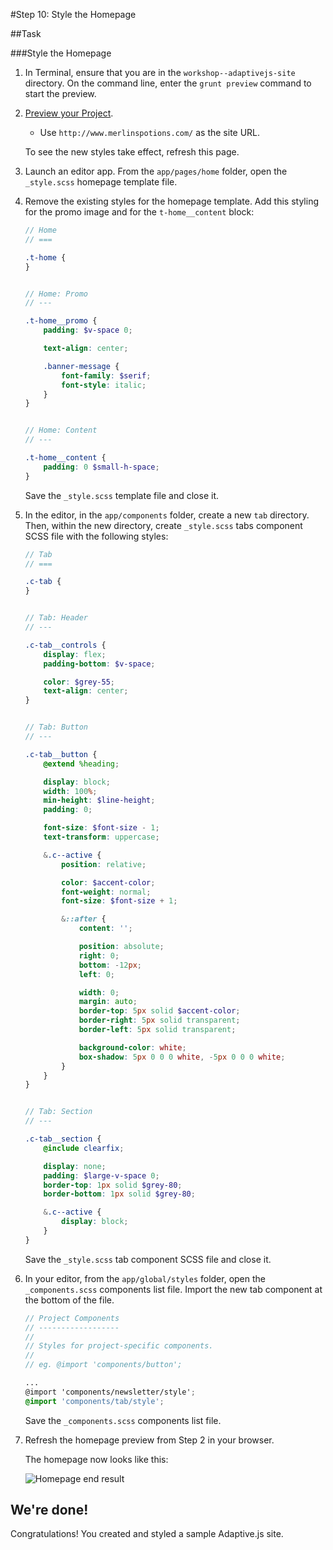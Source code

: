 #Step 10: Style the Homepage

##Task

###Style the Homepage

1. In Terminal, ensure that you are in the `workshop--adaptivejs-site` directory. On the command line, enter the `grunt preview` command to start the preview.
2. [Preview your Project](http://adaptivejs.mobify.com/v1.0/docs/preview-your-project).

    * Use `http://www.merlinspotions.com/` as the site URL.

    To see the new styles take effect, refresh this page.

3. Launch an editor app. From the `app/pages/home` folder, open the `_style.scss` homepage template file.
4. Remove the existing styles for the homepage template. Add this styling for the promo image and for the `t-home__content` block:

    ``` SCSS
    // Home
    // ===

    .t-home {
    }


    // Home: Promo
    // ---

    .t-home__promo {
        padding: $v-space 0;

        text-align: center;

        .banner-message {
            font-family: $serif;
            font-style: italic;
        }
    }


    // Home: Content
    // ---

    .t-home__content {
        padding: 0 $small-h-space;
    }
    ```

    Save the `_style.scss` template file and close it.

5. In the editor, in the `app/components` folder, create a new `tab` directory. Then, within the new directory, create `_style.scss` tabs component SCSS file with the following styles:

    ``` SCSS
    // Tab
    // ===

    .c-tab {
    }


    // Tab: Header
    // ---

    .c-tab__controls {
        display: flex;
        padding-bottom: $v-space;

        color: $grey-55;
        text-align: center;
    }


    // Tab: Button
    // ---

    .c-tab__button {
        @extend %heading;

        display: block;
        width: 100%;
        min-height: $line-height;
        padding: 0;

        font-size: $font-size - 1;
        text-transform: uppercase;

        &.c--active {
            position: relative;

            color: $accent-color;
            font-weight: normal;
            font-size: $font-size + 1;

            &::after {
                content: '';

                position: absolute;
                right: 0;
                bottom: -12px;
                left: 0;

                width: 0;
                margin: auto;
                border-top: 5px solid $accent-color;
                border-right: 5px solid transparent;
                border-left: 5px solid transparent;

                background-color: white;
                box-shadow: 5px 0 0 0 white, -5px 0 0 0 white;
            }
        }
    }


    // Tab: Section
    // ---

    .c-tab__section {
        @include clearfix;

        display: none;
        padding: $large-v-space 0;
        border-top: 1px solid $grey-80;
        border-bottom: 1px solid $grey-80;

        &.c--active {
            display: block;
        }
    }
    ```

    Save the `_style.scss` tab component SCSS file and close it.

6. In your editor, from the `app/global/styles` folder, open the `_components.scss` components list file. Import the new tab component at the bottom of the file.

    ```SCSS
    // Project Components
    // ------------------
    //
    // Styles for project-specific components.
    //
    // eg. @import 'components/button';

    ...
    @import 'components/newsletter/style';
    @import 'components/tab/style';
    ```

    Save the `_components.scss` components list file.

7. Refresh the homepage preview from Step 2 in your browser.

    The homepage now looks like this:

    ![Homepage end result](https://s3.amazonaws.com/uploads.hipchat.com/15359/1627975/zcuGs1MNCSY2FWE/Screen%20Shot%202015-05-05%20at%2010.58.22%20AM.png)


## We're done!

Congratulations! You created and styled a sample Adaptive.js site.
